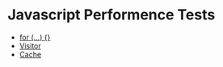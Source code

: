 Javascript Performence Tests
=============

- [for (...) {}](http://jsperf.com/i-vs-i-jare)
- [Visitor](http://jsperf.com/visitor)
- [Cache](http://jsperf.com/cache-in-loop)
